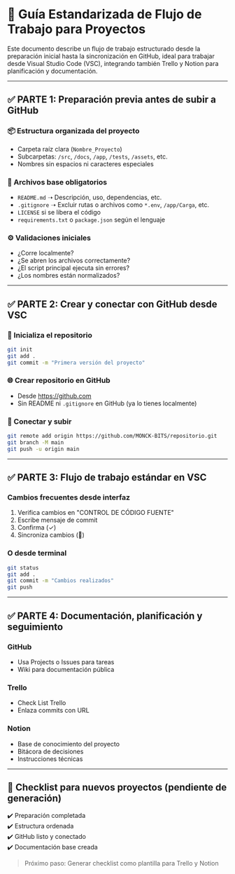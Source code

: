 
# 🧭 Guía Estandarizada de Flujo de Trabajo para Proyectos

Este documento describe un flujo de trabajo estructurado desde la preparación inicial hasta la sincronización en GitHub, ideal para trabajar desde Visual Studio Code (VSC), integrando también Trello y Notion para planificación y documentación.

---

## ✅ PARTE 1: Preparación previa antes de subir a GitHub

### 📦 Estructura organizada del proyecto
- Carpeta raíz clara (`Nombre_Proyecto`)
- Subcarpetas: `/src`, `/docs`, `/app`, `/tests`, `/assets`, etc.
- Nombres sin espacios ni caracteres especiales

### 📄 Archivos base obligatorios
- `README.md` ➝ Descripción, uso, dependencias, etc.
- `.gitignore` ➝ Excluir rutas o archivos como `*.env`, `/app/Carga`, etc.
- `LICENSE` si se libera el código
- `requirements.txt` o `package.json` según el lenguaje

### ⚙️ Validaciones iniciales
- ¿Corre localmente?
- ¿Se abren los archivos correctamente?
- ¿El script principal ejecuta sin errores?
- ¿Los nombres están normalizados?

---

## ✅ PARTE 2: Crear y conectar con GitHub desde VSC

### 🚀 Inicializa el repositorio
```bash
git init
git add .
git commit -m "Primera versión del proyecto"
```

### 🌐 Crear repositorio en GitHub
- Desde https://github.com
- Sin README ni `.gitignore` en GitHub (ya lo tienes localmente)

### 🔗 Conectar y subir
```bash
git remote add origin https://github.com/MONCK-BITS/repositorio.git
git branch -M main
git push -u origin main
```

---

## ✅ PARTE 3: Flujo de trabajo estándar en VSC

### Cambios frecuentes desde interfaz
1. Verifica cambios en "CONTROL DE CÓDIGO FUENTE"
2. Escribe mensaje de commit
3. Confirma (✓)
4. Sincroniza cambios (🔄)

### O desde terminal
```bash
git status
git add .
git commit -m "Cambios realizados"
git push
```

---

## ✅ PARTE 4: Documentación, planificación y seguimiento

### GitHub
- Usa Projects o Issues para tareas
- Wiki para documentación pública

### Trello
- Check List Trello
- Enlaza commits con URL

### Notion
- Base de conocimiento del proyecto
- Bitácora de decisiones
- Instrucciones técnicas

---

## 🔁 Checklist para nuevos proyectos (pendiente de generación)
✔️ Preparación completada  
✔️ Estructura ordenada  
✔️ GitHub listo y conectado  
✔️ Documentación base creada  

> Próximo paso: Generar checklist como plantilla para Trello y Notion
